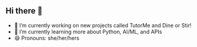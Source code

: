 ## Hi there 👋
- 🔭 I’m currently working on new projects called TutorMe and Dine or Stir!
- 🌱 I’m currently learning more about Python, AI/ML, and APIs
- 😄 Pronouns: she/her/hers

<!--
**kchen53/kchen53** is a ✨ _special_ ✨ repository because its `README.md` (this file) appears on your GitHub profile.

Here are some ideas to get you started:

- 🔭 I’m currently working on ...
- 🌱 I’m currently learning ...
- 👯 I’m looking to collaborate on ...
- 🤔 I’m looking for help with ...
- 💬 Ask me about ...
- 📫 How to reach me: ...
- 😄 Pronouns: ...
- ⚡ Fun fact: ...
-->
